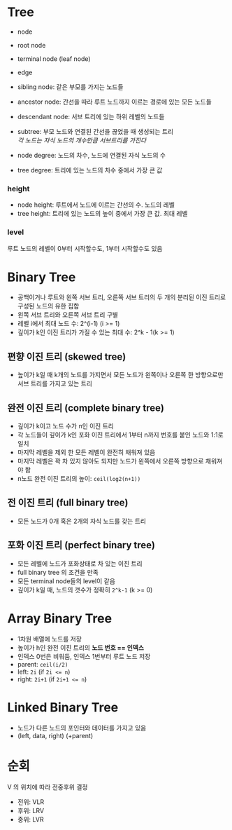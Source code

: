 # Tree

- node
- root node
- terminal node (leaf node)
- edge
- sibling node: 같은 부모를 가지는 노드들
- ancestor node: 간선을 따라 루트 노드까지 이르는 경로에 있는 모든 노드들
- descendant node: 서브 트리에 있는 하위 레벨의 노드들

- subtree: 부모 노드와 연결된 간선을 끊었을 때 생성되는 트리  
*각 노드는 자식 노드의 개수만큼 서브트리를 가진다*

- node degree: 노드의 차수, 노드에 연결된 자식 노드의 수
- tree degree: 트리에 있는 노드의 차수 중에서 가장 큰 값

### height

- node height: 루트에서 노드에 이르는 간선의 수. 노드의 레벨
- tree height: 트리에 있는 노드의 높이 중에서 가장 큰 값. 최대 레벨

### level

루트 노드의 레벨이 0부터 시작할수도, 1부터 시작할수도 있음 

# Binary Tree

- 공백이거나 루트와 왼쪽 서브 트리, 오른쪽 서브 트리의 두 개의 분리된 이진 트리로 구성된 노드의 유한 집합
- 왼쪽 서브 트리와 오른쪽 서브 트리 구별
- 레벨 i에서 최대 노드 수: 2^(i-1) (i >= 1)  
- 깊이가 k인 이진 트리가 가질 수 있는 최대 수: 2^k - 1(k >= 1)

## 편향 이진 트리 (skewed tree)

- 높이가 k일 때 k개의 노드를 가지면서 모든 노드가 왼쪽이나 오른쪽 한 방향으로만 서브 트리를 가지고 있는 트리

## 완전 이진 트리 (complete binary tree)

- 깊이가 k이고 노드 수가 n인 이진 트리
- 각 노드들이 깊이가 k인 포화 이진 트리에서 1부터 n까지 번호를 붙인 노드와 1:1로 일치
- 마지막 레벨을 제외 한 모든 레벨이 완전히 채워져 있음
- 마지막 레벨은 꽉 차 있지 않아도 되지만 노드가 왼쪽에서 오른쪽 방향으로 채워져야 함
- n노드 완전 이진 트리의 높이: `ceil(log2(n+1))`

## 전 이진 트리 (full binary tree)

- 모든 노드가 0개 혹은 2개의 자식 노드를 갖는 트리

## 포화 이진 트리 (perfect binary tree)

- 모든 레벨에 노드가 포화상태로 차 있는 이진 트리
- full binary tree 의 조건을 만족
- 모든 terminal node들의 level이 같음
- 깊이가 k일 때, 노드의 갯수가 정확히 `2^k-1` (k >= 0)

# Array Binary Tree

- 1차원 배열에 노드를 저장
- 높이가 h인 완전 이진 트리의 **노드 번호 == 인덱스**
- 인덱스 0번은 비워둠, 인덱스 1번부터 루트 노드 저장
- parent: `ceil(i/2)`
- left: `2i` (if `2i <= n`)
- right: `2i+1` (if `2i+1 <= n`)

# Linked Binary Tree

- 노드가 다른 노드의 포인터와 데이터를 가지고 있음
- (left, data, right) (+parent)

# 순회

V 의 위치에 따라 전중후위 결정

- 전위: VLR
- 후위: LRV
- 중위: LVR

